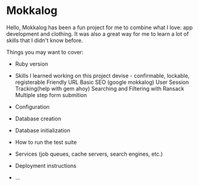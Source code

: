 # Mokkalog

Hello, Mokkalog has been a fun project for me to combine what I love: app development and clothing. It was also a great way for me to learn a lot of skills that I didn't know before. 

Things you may want to cover:

* Ruby version

* Skills I learned working on this project
devise - confirmable, lockable, registerable
Friendly URL
Basic SEO (google mokkalog)
User Session Tracking(help with gem ahoy)
Searching and Filtering with Ransack
Multiple step form submition

  

* Configuration

* Database creation

* Database initialization

* How to run the test suite

* Services (job queues, cache servers, search engines, etc.)

* Deployment instructions

* ...
